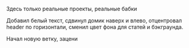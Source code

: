 Здесь только реальные проекты, реальные бабки

Добавил белый текст, сдвинул домик наверх и влево, отцентровал header по горизонтали, сменил цвет фона для статей и бэкграунда.

Начал новую ветку, зацени

